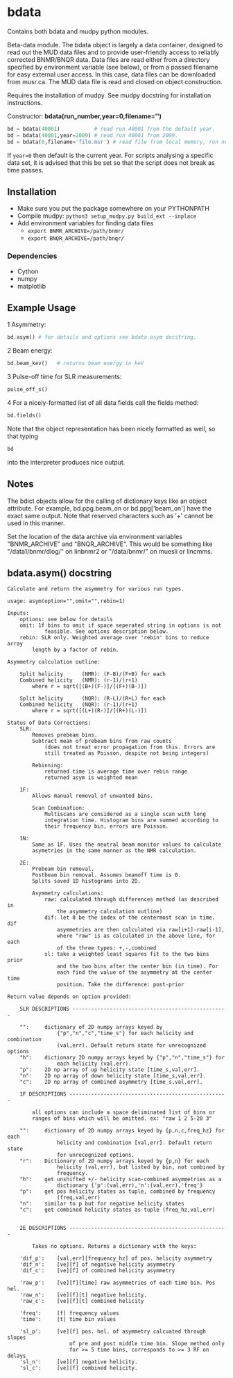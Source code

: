 # bdata
Contains both bdata and mudpy python modules.


Beta-data module. The bdata object is largely a data container, designed to read out the MUD data files and to provide user-friendly access to reliably corrected BNMR/BNQR data. Data files are read either from a directory specified by environment variable (see below), or from a passed filename for easy external user access. In this case, data files can be downloaded from musr.ca. The MUD data file is read and closed on object construction. 
    
Requires the installation of mudpy. See mudpy docstring for installation instructions. 
    

Constructor: **bdata(run_number,year=0,filename='')**
    
```python
bd = bdata(40001)           # read run 40001 from the default year. 
bd = bdata(40001,year=2009) # read run 40001 from 2009.
bd = bdata(0,filename='file.msr') # read file from local memory, run number unused 
```        

If `year=0` then default is the current year. For scripts analysing a specific data set, it is advised that this be set so that the script does not break as time passes. 

## Installation 

* Make sure you put the package somewhere on your PYTHONPATH
* Compile mudpy: `python3 setup_mudpy.py build_ext --inplace`
* Add environment variables for finding data files
    * `export BNMR_ARCHIVE=/path/bnmr/`
    * `export BNQR_ARCHIVE=/path/bnqr/`

### Dependencies

* Cython
* numpy
* matplotlib

## Example Usage

1 Asymmetry: 

```python
bd.asym() # for details and options see bdata.asym docstring. 
```        

2 Beam energy: 

```python
bd.beam_kev()   # returns beam energy in keV
```

3 Pulse-off time for SLR measurements: 

```python
pulse_off_s()
```                             

4 For a nicely-formatted list of all data fields call the fields method: 

```python
bd.fields()
```
        
Note that the object representation has been nicely formatted as well, so that typing
   
```python
bd
```
        
into the interpreter produces nice output. 


## Notes

The bdict objects allow for the calling of dictionary keys like an object attribute. For example, bd.ppg.beam_on or bd.ppg['beam_on'] have the exact same output. Note that reserved characters such as '+' cannot be used in this manner. 
            
Set the location of the data archive via environment variables "BNMR_ARCHIVE" and "BNQR_ARCHIVE". This would be something like "/data1/bnmr/dlog/" on linbnmr2 or "/data/bnmr/" on muesli or lincmms.

## bdata.asym() docstring

```text
Calculate and return the asymmetry for various run types. 

usage: asym(option="",omit="",rebin=1)

Inputs:
    options: see below for details
    omit: 1f bins to omit if space seperated string in options is not 
            feasible. See options description below.
    rebin: SLR only. Weighted average over 'rebin' bins to reduce array 
        length by a factor of rebin. 

Asymmetry calculation outline: 

    Split helicity      (NMR): (F-B)/(F+B) for each
    Combined helicity   (NMR): (r-1)/(r+1)
        where r = sqrt([(B+)(F-)]/[(F+)(B-)])

    Split helicity      (NQR): (R-L)/(R+L) for each
    Combined helicity   (NQR): (r-1)/(r+1)
        where r = sqrt([(L+)(R-)]/[(R+)(L-)])

Status of Data Corrections:
    SLR: 
        Removes prebeam bins. 
        Subtract mean of prebeam bins from raw counts 
            (does not treat error propagation from this. Errors are 
            still treated as Poisson, despite not being integers) 

        Rebinning: 
            returned time is average time over rebin range
            returned asym is weighted mean

    1F: 
        Allows manual removal of unwanted bins. 

        Scan Combination:
            Multiscans are considered as a single scan with long 
            integration time. Histogram bins are summed according to 
            their frequency bin, errors are Poisson.

    1N:
        Same as 1F. Uses the neutral beam monitor values to calculate 
        asymetries in the same manner as the NMR calculation. 

    2E: 
        Prebeam bin removal. 
        Postbeam bin removal. Assumes beamoff time is 0. 
        Splits saved 1D histograms into 2D.

        Asymmetry calculations: 
            raw: calculated through differences method (as described in 
                the asymmetry calculation outline)
            dif: let 0 be the index of the centermost scan in time. dif 
                asymmetries are then calculated via raw[i+1]-raw[i-1], 
                where "raw" is as calculated in the above line, for each 
                of the three types: +,-,combined 
            sl: take a weighted least squares fit to the two bins prior 
                and the two bins after the center bin (in time). For 
                each find the value of the asymmetry at the center time 
                position. Take the difference: post-prior

Return value depends on option provided:

    SLR DESCRIPTIONS --------------------------------------------------

    "":     dictionary of 2D numpy arrays keyed by 
                {"p","n","c","time_s"} for each helicity and combination 
                (val,err). Default return state for unrecognized options
    "h":    dictionary 2D numpy arrays keyed by {"p","n","time_s"} for 
                each helicity (val,err).
    "p":    2D np array of up helicity state [time_s,val,err].
    "n":    2D np array of down helicity state [time_s,val,err].
    "c":    2D np array of combined asymmetry [time_s,val,err].

    1F DESCRIPTIONS ---------------------------------------------------

        all options can include a space deliminated list of bins or 
        ranges of bins which will be omitted. ex: "raw 1 2 5-20 3"

    "":     dictionary of 2D numpy arrays keyed by {p,n,c,freq_hz} for each 
                helicity and combination [val,err]. Default return state 
                for unrecognized options.
    "r":    Dictionary of 2D numpy arrays keyed by {p,n} for each 
                helicity (val,err), but listed by bin, not combined by 
                frequency. 
    "h":    get unshifted +/- helicity scan-combined asymmetries as a 
                dictionary {'p':(val,err),'n':(val,err),'freq'}
    "p":    get pos helicity states as tuple, combined by frequency 
                (freq,val,err)
    "n":    similar to p but for negative helicity states
    "c":    get combined helicity states as tuple (freq_hz,val,err)


    2E DESCRIPTIONS ---------------------------------------------------

        Takes no options. Returns a dictionary with the keys: 

    'dif_p':    [val,err][frequency_hz] of pos. helicity asymmetry 
    'dif_n':    [ve][f] of negative helicity asymmetry
    'dif_c':    [ve][f] of combined helicity asymmetry

    'raw_p':    [ve][f][time] raw asymmetries of each time bin. Pos hel. 
    'raw_n':    [ve][f][t] negative helicity.
    'raw_c':    [ve][f][t] combined helicity

    'freq':     [f] frequency values
    'time':     [t] time bin values

    'sl_p':     [ve][f] pos. hel. of asymmetry calcuated through slopes 
                    of pre and post middle time bin. Slope method only 
                    for >= 5 time bins, corresponds to >= 3 RF on delays
    'sl_n':     [ve][f] negative helicity.
    'sl_c':     [ve][f] combined helicity.
```        